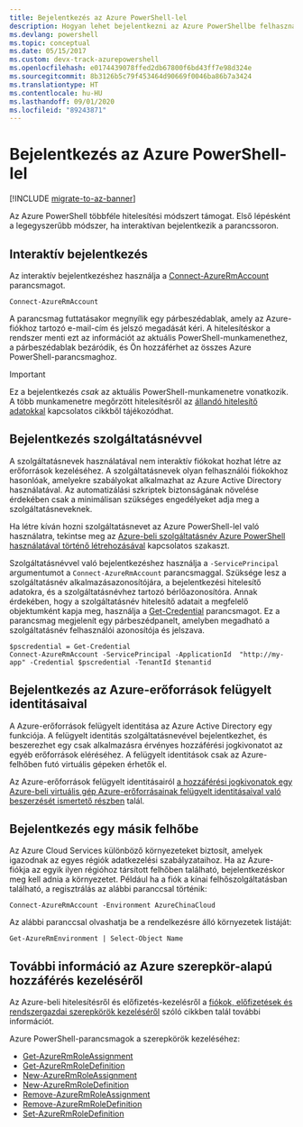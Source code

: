 ```yaml
---
title: Bejelentkezés az Azure PowerShell-lel
description: Hogyan lehet bejelentkezni az Azure PowerShellbe felhasználóként, szolgáltatásnévként vagy az Azure-erőforrások felügyelt identitásaival.
ms.devlang: powershell
ms.topic: conceptual
ms.date: 05/15/2017
ms.custom: devx-track-azurepowershell
ms.openlocfilehash: e0174439078ffed2db67800f6bd43ff7e98d324e
ms.sourcegitcommit: 8b3126b5c79f453464d90669f0046ba86b7a3424
ms.translationtype: HT
ms.contentlocale: hu-HU
ms.lasthandoff: 09/01/2020
ms.locfileid: "89243871"
---
```

# <a name="sign-in-with-azure-powershell"></a>Bejelentkezés az Azure PowerShell-lel

[!INCLUDE [migrate-to-az-banner](../../includes/migrate-to-az-banner.md)]

Az Azure PowerShell többféle hitelesítési módszert támogat. Első lépésként a legegyszerűbb módszer, ha interaktívan bejelentkezik a parancssoron.

## <a name="sign-in-interactively"></a>Interaktív bejelentkezés

Az interaktív bejelentkezéshez használja a [Connect-AzureRmAccount](/powershell/module/azurerm.profile/connect-azurermaccount) parancsmagot.

```azurepowershell-interactive
Connect-AzureRmAccount
```

A parancsmag futtatásakor megnyílik egy párbeszédablak, amely az Azure-fiókhoz tartozó e-mail-cím és jelszó megadását kéri. A hitelesítéskor a rendszer menti ezt az információt az aktuális PowerShell-munkamenethez, a párbeszédablak bezáródik, és Ön hozzáférhet az összes Azure PowerShell-parancsmaghoz.

> [!IMPORTANT]
> Ez a bejelentkezés _csak_ az aktuális PowerShell-munkamenetre vonatkozik. A több munkamenetre megőrzött hitelesítésről az [állandó hitelesítő adatokkal](context-persistence.md) kapcsolatos cikkből tájékozódhat.

## <a name="sign-in-with-a-service-principal"></a>Bejelentkezés szolgáltatásnévvel

A szolgáltatásnevek használatával nem interaktív fiókokat hozhat létre az erőforrások kezeléséhez. A szolgáltatásnevek olyan felhasználói fiókokhoz hasonlóak, amelyekre szabályokat alkalmazhat az Azure Active Directory használatával. Az automatizálási szkriptek biztonságának növelése érdekében csak a minimálisan szükséges engedélyeket adja meg a szolgáltatásneveknek.

Ha létre kíván hozni szolgáltatásnevet az Azure PowerShell-lel való használatra, tekintse meg az [Azure-beli szolgáltatásnév Azure PowerShell használatával történő létrehozásával](create-azure-service-principal-azureps.md) kapcsolatos szakaszt.

Szolgáltatásnévvel való bejelentkezéshez használja a `-ServicePrincipal` argumentumot a `Connect-AzureRmAccount` parancsmaggal. Szüksége lesz a szolgáltatásnév alkalmazásazonosítójára, a bejelentkezési hitelesítő adatokra, és a szolgáltatásnévhez tartozó bérlőazonosítóra. Annak érdekében, hogy a szolgáltatásnév hitelesítő adatait a megfelelő objektumként kapja meg, használja a [Get-Credential](/powershell/module/microsoft.powershell.security/get-credential) parancsmagot. Ez a parancsmag megjelenít egy párbeszédpanelt, amelyben megadható a szolgáltatásnév felhasználói azonosítója és jelszava.

```azurepowershell-interactive
$pscredential = Get-Credential
Connect-AzureRmAccount -ServicePrincipal -ApplicationId  "http://my-app" -Credential $pscredential -TenantId $tenantid
```

## <a name="sign-in-using-managed-identities-for-azure-resources"></a>Bejelentkezés az Azure-erőforrások felügyelt identitásaival

A Azure-erőforrások felügyelt identitása az Azure Active Directory egy funkciója. A felügyelt identitás szolgáltatásnevével bejelentkezhet, és beszerezhet egy csak alkalmazásra érvényes hozzáférési jogkivonatot az egyéb erőforrások eléréséhez. A felügyelt identitások csak az Azure-felhőben futó virtuális gépeken érhetők el.

Az Azure-erőforrások felügyelt identitásairól [a hozzáférési jogkivonatok egy Azure-beli virtuális gép Azure-erőforrásainak felügyelt identitásaival való beszerzését ismertető részben](/azure/active-directory/managed-identities-azure-resources/how-to-use-vm-token) talál.

## <a name="sign-in-to-another-cloud"></a>Bejelentkezés egy másik felhőbe

Az Azure Cloud Services különböző környezeteket biztosít, amelyek igazodnak az egyes régiók adatkezelési szabályzataihoz. Ha az Azure-fiókja az egyik ilyen régióhoz társított felhőben található, bejelentkezéskor meg kell adnia a környezetet. Például ha a fiók a kínai felhőszolgáltatásban található, a regisztrálás az alábbi paranccsal történik:

```azurepowershell-interactive
Connect-AzureRmAccount -Environment AzureChinaCloud
```

Az alábbi paranccsal olvashatja be a rendelkezésre álló környezetek listáját:

```azurepowershell-interactive
Get-AzureRmEnvironment | Select-Object Name
```

## <a name="learn-more-about-managing-azure-role-based-access"></a>További információ az Azure szerepkör-alapú hozzáférés kezeléséről

Az Azure-beli hitelesítésről és előfizetés-kezelésről a [fiókok, előfizetések és rendszergazdai szerepkörök kezeléséről](/azure/active-directory/role-based-access-control-configure) szóló cikkben talál további információt.

Azure PowerShell-parancsmagok a szerepkörök kezeléséhez:

* [Get-AzureRmRoleAssignment](/powershell/module/AzureRM.Resources/Get-AzureRmRoleAssignment)
* [Get-AzureRmRoleDefinition](/powershell/module/AzureRM.Resources/Get-AzureRmRoleDefinition)
* [New-AzureRmRoleAssignment](/powershell/module/AzureRM.Resources/New-AzureRmRoleAssignment)
* [New-AzureRmRoleDefinition](/powershell/module/AzureRM.Resources/New-AzureRmRoleDefinition)
* [Remove-AzureRmRoleAssignment](/powershell/module/AzureRM.Resources/Remove-AzureRmRoleAssignment)
* [Remove-AzureRmRoleDefinition](/powershell/module/AzureRM.Resources/Remove-AzureRmRoleDefinition)
* [Set-AzureRmRoleDefinition](/powershell/moduel/AzureRM.Resources/Set-AzureRmRoleDefinition)
